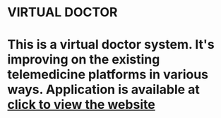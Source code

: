 <h1> VIRTUAL DOCTOR<h1>

 This is a virtual doctor system. It's improving on the existing telemedicine platforms in various ways.
Application is available at <a href="franksolutions.tech">click to view the website</a>
